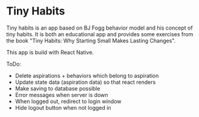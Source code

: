 # Tiny Habits

Tiny habits is an app based on BJ Fogg behavior model and his concept of tiny habits. It is both an educational app and provides some exercises from the book "Tiny Habits: Why Starting Small Makes Lasting Changes".

This app is build with React Native.

ToDo:

- Delete aspirations + behaviors which belong to aspiration
- Update state data (aspiration data) so that react renders
- Make saving to database possible
- Error messages when server is down
- When logged out, redirect to login window
- Hide logout button when not logged in
